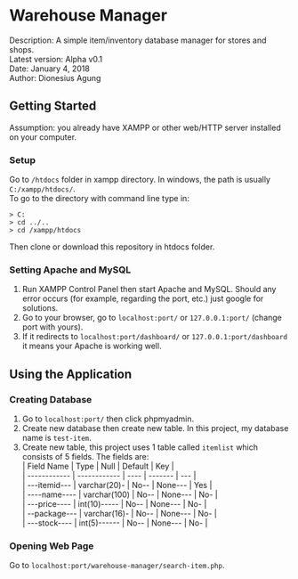 # Warehouse Manager
Description: A simple item/inventory database manager for stores and shops.  
Latest version: Alpha v0.1  
Date: January 4, 2018  
Author: Dionesius Agung

## Getting Started
Assumption: you already have XAMPP or other web/HTTP server installed on your computer.  

### Setup
Go to `/htdocs` folder in xampp directory. In windows, the path is usually `C:/xampp/htdocs/`.  
To go to the directory with command line type in:
```
> C:
> cd ../..
> cd /xampp/htdocs
```
Then clone or download this repository in htdocs folder.

### Setting Apache and MySQL
1. Run XAMPP Control Panel then start Apache and MySQL. Should any error occurs (for example, regarding the port, etc.) just google for solutions.  
2. Go to your browser, go to `localhost:port/` or `127.0.0.1:port/` (change port with yours).  
3. If it redirects to `localhost:port/dashboard/` or `127.0.0.1:port/dashboard` it means your Apache is working well.

## Using the Application

### Creating Database
1. Go to `localhost:port/` then click phpmyadmin.  
2. Create new database then create new table. In this project, my database name is `test-item`.  
3. Create new table, this project uses 1 table called `itemlist` which consists of 5 fields. The fields are:  
| Field Name   | Type         | Null | Default | Key |  
| ------------ | ------------ | ---- | ------- | --- |  
| ---itemid--- | varchar(20)- | No-- | None--- | Yes |  
| ----name---- | varchar(100) | No-- | None--- | No- |  
| ---price---- | int(10)----- | No-- | None--- | No- |  
| --package--- | varchar(16)- | No-- | None--- | No- |  
| ---stock---- | int(5)------ | No-- | None--- | No- |

### Opening Web Page
Go to `localhost:port/warehouse-manager/search-item.php`.
